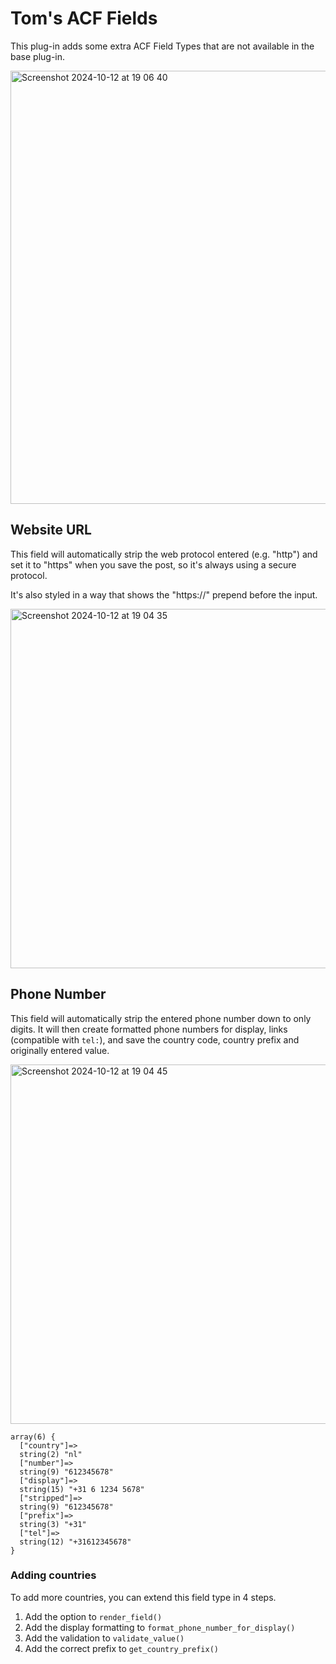 # Tom's ACF Fields

This plug-in adds some extra ACF Field Types that are not available in the base plug-in.

<img width="693" alt="Screenshot 2024-10-12 at 19 06 40" src="https://github.com/user-attachments/assets/888e8691-13fc-4ff6-b903-77a967d4db13">

## Website URL

This field will automatically strip the web protocol entered (e.g. "http") and set it to "https" when you save the post, so it's always using a secure protocol.

It's also styled in a way that shows the "https://" prepend before the input.

<img width="575" alt="Screenshot 2024-10-12 at 19 04 35" src="https://github.com/user-attachments/assets/6b4af612-9ba9-47f9-bbba-4afe3945094a">

## Phone Number

This field will automatically strip the entered phone number down to only digits. It will then create formatted phone numbers for display, links (compatible with `tel:`), and save the country code, country prefix and originally entered value.

<img width="575" alt="Screenshot 2024-10-12 at 19 04 45" src="https://github.com/user-attachments/assets/ed48c6e3-31d5-4700-b65b-03402be70a96">

```
array(6) {
  ["country"]=>
  string(2) "nl"
  ["number"]=>
  string(9) "612345678"
  ["display"]=>
  string(15) "+31 6 1234 5678"
  ["stripped"]=>
  string(9) "612345678"
  ["prefix"]=>
  string(3) "+31"
  ["tel"]=>
  string(12) "+31612345678"
}
```

### Adding countries

To add more countries, you can extend this field type in 4 steps.

1. Add the option to `render_field()`
2. Add the display formatting to `format_phone_number_for_display()`
3. Add the validation to `validate_value()`
4. Add the correct prefix to `get_country_prefix()`
